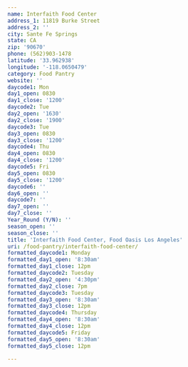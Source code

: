 ```yaml
---
name: Interfaith Food Center
address_1: 11819 Burke Street
address_2: ''
city: Sante Fe Springs
state: CA
zip: '90670'
phone: (562)903-1478
latitude: '33.962938'
longitude: '-118.0650479'
category: Food Pantry
website: ''
daycode1: Mon
day1_open: 0830
day1_close: '1200'
daycode2: Tue
day2_open: '1630'
day2_close: '1900'
daycode3: Tue
day3_open: 0830
day3_close: '1200'
daycode4: Thu
day4_open: 0830
day4_close: '1200'
daycode5: Fri
day5_open: 0830
day5_close: '1200'
daycode6: ''
day6_open: ''
daycode7: ''
day7_open: ''
day7_close: ''
Year_Round (Y/N): ''
season_open: ''
season_close: ''
title: 'Interfaith Food Center, Food Oasis Los Angeles'
uri: /food-pantry/interfaith-food-center/
formatted_daycode1: Monday
formatted_day1_open: '8:30am'
formatted_day1_close: 12pm
formatted_daycode2: Tuesday
formatted_day2_open: '4:30pm'
formatted_day2_close: 7pm
formatted_daycode3: Tuesday
formatted_day3_open: '8:30am'
formatted_day3_close: 12pm
formatted_daycode4: Thursday
formatted_day4_open: '8:30am'
formatted_day4_close: 12pm
formatted_daycode5: Friday
formatted_day5_open: '8:30am'
formatted_day5_close: 12pm

---
```

